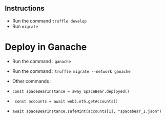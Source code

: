 ## Instructions

* Run the command `truffle develop`
* Run `migrate`

# Deploy in Ganache 

* Run the command : `ganache`
* Run the command : `truffle migrate --network ganache`

* Other commands :

* `const spaceBearInstance = away SpaceBear.deployed()`
* ` const accounts = await web3.eth.getAccounts()`
* `await spaceBearInstance.safeMint(accounts[1], "spacebear_1.json")`